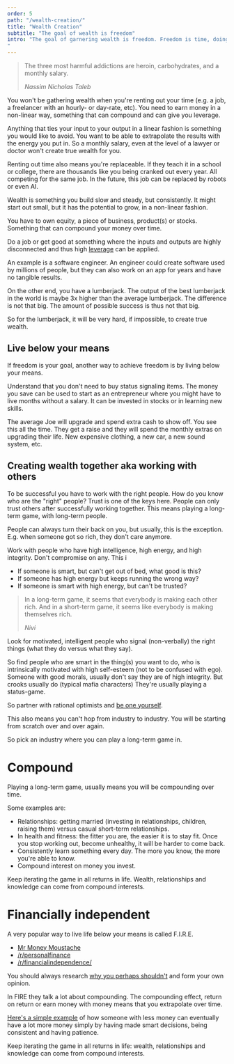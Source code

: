 ```yaml
---
order: 5
path: "/wealth-creation/"
title: "Wealth Creation"
subtitle: "The goal of wealth is freedom"
intro: "The goal of garnering wealth is freedom. Freedom is time, doing things on your schedule. Not waking up for someone else.
"
---
```


<blockquote class="column-span">
  <p>The three most harmful addictions are heroin, carbohydrates, and a monthly salary.</p>

  <cite> Nassim Nicholas Taleb </cite>
</blockquote>

You won't be gathering wealth when you're renting out your time (e.g. a job, a freelancer with an hourly- or day-rate, etc). You need to earn money in a non-linear way, something that can compound and can give you leverage.

Anything that ties your input to your output in a linear fashion is something you would like to avoid. You want to be able to extrapolate the results with the energy you put in. So a monthly salary, even at the level of a lawyer or doctor won't create true wealth for you.

Renting out time also means you're replaceable. If they teach it in a school or college, there are thousands like you being cranked out every year. All competing for the same job. In the future, this job can be replaced by robots or even AI.

Wealth is something you build slow and steady, but consistently. It might start out small, but it has the potential to grow, in a non-linear fashion.

You have to own equity, a piece of business, product(s) or stocks. Something that can compound your money over time.

Do a job or get good at something where the inputs and outputs are highly disconnected and thus high [leverage](/leverage/) can be applied.

An example is a software engineer. An engineer could create software used by millions of people, but they can also work on an app for years and have no tangible results.

On the other end, you have a lumberjack. The output of the best lumberjack in the world is maybe 3x higher than the average lumberjack. The difference is not that big. The amount of possible success is thus not that big.

So for the lumberjack, it will be very hard, if impossible, to create true wealth.

## Live below your means

If freedom is your goal, another way to achieve freedom is by living below your means. 

Understand that you don't need to buy status signaling items. The money you save can be used to start as an entrepreneur where you might have to live months without a salary. It can be invested in stocks or in learning new skills.

The average Joe will upgrade and spend extra cash to show off. You see this all the time. They get a raise and they will spend the monthly extras on upgrading their life. New expensive clothing, a new car, a new sound system, etc.

## Creating wealth together aka working with others

To be successful you have to work with the right people. How do you know who are the "right" people? Trust is one of the keys here. People can only trust others after successfully working together. This means playing a long-term game, with long-term people. 

People can always turn their back on you, but usually, this is the exception. E.g. when someone got so rich, they don't care anymore.

Work with people who have high intelligence, high energy, and high integrity. Don't compromise on any. This i

- If someone is smart, but can't get out of bed, what good is this?
- If someone has high energy but keeps running the wrong way?
- If someone is smart with high energy, but can't be trusted?

> In a long-term game, it seems that everybody is making each other rich. And in a short-term game, it seems like everybody is making themselves rich.
> 
> <cite>Nivi</cite>

Look for motivated, intelligent people who signal (non-verbally) the right things (what they do versus what they say). 


So find people who are smart in the thing(s) you want to do, who is intrinsically motivated with high self-esteem (not to be confused with ego). Someone with good morals, usually don't say they are of high integrity. But crooks usually do (typical mafia characters) They're usually playing a status-game.


So partner with rational optimists and [be one yourself](/framework-of-an-optimist/).

This also means you can't hop from industry to industry. You will be starting from scratch over and over again.

So pick an industry where you can play a long-term game in. 

# Compound

Playing a long-term game, usually means you will be compounding over time.

Some examples are:
- Relationships: getting married (investing in relationships, children, raising them) versus casual short-term relationships.
- In health and fitness: the fitter you are, the easier it is to stay fit. Once you stop working out, become unhealthy, it will be harder to come back.
- Consistently learn something every day. The more you know, the more you're able to know.
- Compound interest on money you invest.

Keep iterating the game in all returns in life. Wealth, relationships and knowledge can come from compound interests.

# Financially independent
A very popular way to live life below your means is called F.I.R.E.

- [Mr Money Moustache](https://www.mrmoneymustache.com/)
- [/r/personalfinance](https://www.reddit.com/r/personalfinance/)
- [/r/financialindependence/](https://www.reddit.com/r/financialindependence/)


You should always research [why you perhaps shouldn't](https://www.marketwatch.com/story/heres-why-you-shouldnt-retire-super-early-even-if-you-can-2018-08-30) and form your own opinion.

In FIRE they talk a lot about compounding. The compounding effect, return on return or earn money with money means that you extrapolate over time. 

[Here's a simple example](https://pursuefire.com/the-power-of-compounding-the-rule-of-72/) of how someone with less money can eventually have a lot more money simply by having made smart decisions, being consistent and having patience.

Keep iterating the game in all returns in life: wealth, relationships and knowledge can come from compound interests.
